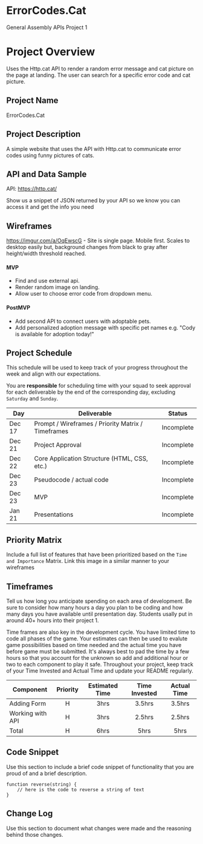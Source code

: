 # ErrorCodes.Cat
General Assembly APIs Project 1

# Project Overview
Uses the Http.cat API to render a random error message and cat picture on the page at landing. The user can search for a specific error code and cat picture.  

## Project Name

ErrorCodes.Cat 

## Project Description

A simple website that uses the API with Http.cat to communicate error codes using funny pictures of cats.  

## API and Data Sample

API: https://http.cat/

Show us a snippet of JSON returned by your API so we know you can access it and get the info you need

## Wireframes

https://imgur.com/a/OqEwscG - Site is single page. Mobile first. Scales to desktop easily but, background changes from black to gray after height/width threshold reached. 

#### MVP 

- Find and use external api. 
- Render random image on landing.
- Allow user to choose error code from dropdown menu.  

#### PostMVP  

- Add second API to connect users with adoptable pets. 
- Add personalized adoption message with specific pet names e.g. "Cody is available for adoption today!" 

## Project Schedule

This schedule will be used to keep track of your progress throughout the week and align with our expectations.  

You are **responsible** for scheduling time with your squad to seek approval for each deliverable by the end of the corresponding day, excluding `Saturday` and `Sunday`.

|  Day | Deliverable | Status
|---|---| ---|
|Dec 17| Prompt / Wireframes / Priority Matrix / Timeframes | Incomplete
|Dec 21| Project Approval | Incomplete
|Dec 22| Core Application Structure (HTML, CSS, etc.) | Incomplete
|Dec 23| Pseudocode / actual code | Incomplete
|Dec 23| MVP | Incomplete
|Jan 21| Presentations | Incomplete

## Priority Matrix

Include a full list of features that have been prioritized based on the `Time and Importance` Matrix.  Link this image in a similar manner to your wireframes

## Timeframes

Tell us how long you anticipate spending on each area of development. Be sure to consider how many hours a day you plan to be coding and how many days you have available until presentation day. Students usally put in around 40+ hours into their project 1.

Time frames are also key in the development cycle.  You have limited time to code all phases of the game.  Your estimates can then be used to evalute game possibilities based on time needed and the actual time you have before game must be submitted. It's always best to pad the time by a few hours so that you account for the unknown so add and additional hour or two to each component to play it safe. Throughout your project, keep track of your Time Invested and Actual Time and update your README regularly.

| Component | Priority | Estimated Time | Time Invested | Actual Time |
| --- | :---: |  :---: | :---: | :---: |
| Adding Form | H | 3hrs| 3.5hrs | 3.5hrs |
| Working with API | H | 3hrs| 2.5hrs | 2.5hrs |
| Total | H | 6hrs| 5hrs | 5hrs |

## Code Snippet

Use this section to include a brief code snippet of functionality that you are proud of and a brief description.  

```
function reverse(string) {
	// here is the code to reverse a string of text
}
```

## Change Log
 Use this section to document what changes were made and the reasoning behind those changes. 
